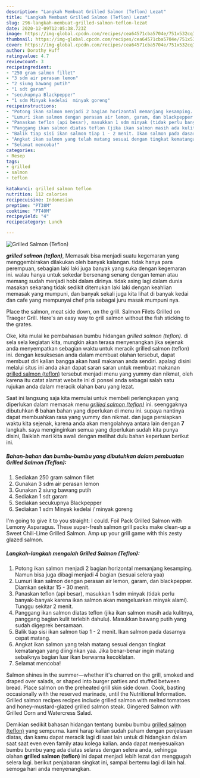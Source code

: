 ```yaml
---
description: "Langkah Membuat Grilled Salmon (Teflon) Lezat"
title: "Langkah Membuat Grilled Salmon (Teflon) Lezat"
slug: 296-langkah-membuat-grilled-salmon-teflon-lezat
date: 2020-12-09T12:05:38.723Z
image: https://img-global.cpcdn.com/recipes/cea64571cba5704e/751x532cq70/grilled-salmon-teflon-foto-resep-utama.jpg
thumbnail: https://img-global.cpcdn.com/recipes/cea64571cba5704e/751x532cq70/grilled-salmon-teflon-foto-resep-utama.jpg
cover: https://img-global.cpcdn.com/recipes/cea64571cba5704e/751x532cq70/grilled-salmon-teflon-foto-resep-utama.jpg
author: Dorothy Huff
ratingvalue: 4.7
reviewcount: 3
recipeingredient:
- "250 gram salmon fillet"
- "3 sdm air perasan lemon"
- "2 siung bawang putih"
- "1 sdt garam"
- "secukupnya Blackpepper"
- "1 sdm Minyak kedelai  minyak goreng"
recipeinstructions:
- "Potong ikan salmon menjadi 2 bagian horizontal memanjang kesamping. Namun bisa juga dibagi menjadi 4 bagian (sesuai selera yaa)"
- "Lumuri ikan salmon dengan perasan air lemon, garam, dan blackpepper. Diamkan sekitar 15 - 30 menit."
- "Panaskan teflon (api besar), masukkan 1 sdm minyak (tidak perlu banyak-banyak karena ikan salmon akan mengeluarkan minyak alami). Tunggu sekitar 2 menit."
- "Panggang ikan salmon diatas teflon (jika ikan salmon masih ada kulitnya, panggang bagian kulit terlebih dahulu). Masukkan bawang putih yang sudah digeprek bersamaan."
- "Balik tiap sisi ikan salmon tiap 1 - 2 menit. Ikan salmon pada dasarnya cepat matang."
- "Angkat ikan salmon yang telah matang sesuai dengan tingkat kematangan yang diinginkan yaa. Jika benar-benar ingin matang sebaiknya bagian luar ikan berwarna kecoklatan."
- "Selamat mencoba!"
categories:
- Resep
tags:
- grilled
- salmon
- teflon

katakunci: grilled salmon teflon 
nutrition: 112 calories
recipecuisine: Indonesian
preptime: "PT38M"
cooktime: "PT40M"
recipeyield: "4"
recipecategory: Lunch

---
```



![Grilled Salmon (Teflon)](https://img-global.cpcdn.com/recipes/cea64571cba5704e/751x532cq70/grilled-salmon-teflon-foto-resep-utama.jpg)

<b><i>grilled salmon (teflon)</i></b>, Memasak bisa menjadi suatu kegemaran yang menggembirakan dilakukan oleh banyak kalangan. tidak hanya para perempuan, sebagian laki laki juga banyak yang suka dengan kegemaran ini. walau hanya untuk sekedar bersenang senang dengan teman atau memang sudah menjadi hobi dalam dirinya. tidak asing lagi dalam dunia masakan sekarang tidak sedikit ditemukan laki laki dengan keahlian memasak yang mumpuni, dan banyak sekali juga kita lihat di banyak kedai dan cafe yang mempunyai chef pria sebagai juru masak mumpuni nya.

Place the salmon, meat side down, on the grill. Salmon Filets Grilled on Traeger Grill. Here&#39;s an easy way to grill salmon without the fish sticking to the grates.

Oke, kita mulai ke pembahasan bumbu hidangan <i>grilled salmon (teflon)</i>. di sela sela kegiatan kita, mungkin akan terasa menyenangkan jika sejenak anda menyempatkan sebagian waktu untuk meracik grilled salmon (teflon) ini. dengan kesuksesan anda dalam membuat olahan tersebut, dapat membuat diri kalian bangga akan hasil makanan anda sendiri. apalagi disini melalui situs ini anda akan dapat saran saran untuk membuat makanan <u>grilled salmon (teflon)</u> tersebut menjadi menu yang yummy dan nikmat, oleh karena itu catat alamat website ini di ponsel anda sebagai salah satu rujukan anda dalam meracik olahan baru yang lezat.


Saat ini langsung saja kita memulai untuk membeli perlengkapan yang diperlukan dalam memasak menu <u><i>grilled salmon (teflon)</i></u> ini. seenggaknya dibutuhkan <b>6</b> bahan bahan yang diperlukan di menu ini. supaya nantinya dapat membuahkan rasa yang yummy dan nikmat. dan juga persiapkan waktu kita sejenak, karena anda akan mengolahnya antara lain dengan <b>7</b> langkah. saya menginginkan semua yang diperlukan sudah kita punya disini, Baiklah mari kita awali dengan melihat dulu bahan keperluan berikut ini.

<!--inarticleads1-->

##### Bahan-bahan dan bumbu-bumbu yang dibutuhkan dalam pembuatan Grilled Salmon (Teflon):

1. Sediakan 250 gram salmon fillet
1. Gunakan 3 sdm air perasan lemon
1. Gunakan 2 siung bawang putih
1. Sediakan 1 sdt garam
1. Sediakan secukupnya Blackpepper
1. Sediakan 1 sdm Minyak kedelai / minyak goreng


I&#39;m going to give it to you straight: I could. Foil Pack Grilled Salmon with Lemony Asparagus. These super-fresh salmon grill packs make clean-up a Sweet Chili-Lime Grilled Salmon. Amp up your grill game with this zesty glazed salmon. 

<!--inarticleads2-->

##### Langkah-langkah mengolah Grilled Salmon (Teflon):

1. Potong ikan salmon menjadi 2 bagian horizontal memanjang kesamping. Namun bisa juga dibagi menjadi 4 bagian (sesuai selera yaa)
1. Lumuri ikan salmon dengan perasan air lemon, garam, dan blackpepper. Diamkan sekitar 15 - 30 menit.
1. Panaskan teflon (api besar), masukkan 1 sdm minyak (tidak perlu banyak-banyak karena ikan salmon akan mengeluarkan minyak alami). Tunggu sekitar 2 menit.
1. Panggang ikan salmon diatas teflon (jika ikan salmon masih ada kulitnya, panggang bagian kulit terlebih dahulu). Masukkan bawang putih yang sudah digeprek bersamaan.
1. Balik tiap sisi ikan salmon tiap 1 - 2 menit. Ikan salmon pada dasarnya cepat matang.
1. Angkat ikan salmon yang telah matang sesuai dengan tingkat kematangan yang diinginkan yaa. Jika benar-benar ingin matang sebaiknya bagian luar ikan berwarna kecoklatan.
1. Selamat mencoba!


Salmon shines in the summer—whether it&#39;s charred on the grill, smoked and draped over salads, or shaped into burger patties and stuffed between bread. Place salmon on the preheated grill skin side down. Cook, basting occasionally with the reserved marinade, until the Nutritional Information. Grilled salmon recipes recipes include grilled salmon with melted tomatoes and honey-mustard-glazed grilled salmon steak. Gingered Salmon with Grilled Corn and Watercress Salad. 

Demikian sedikit bahasan hidangan tentang bumbu bumbu <u>grilled salmon (teflon)</u> yang sempurna. kami harap kalian sudah paham dengan penjelasan diatas, dan kamu dapat meracik lagi di saat lain untuk di hidangkan dalam saat saat even even family atau kolega kalian. anda dapat menyesuaikan bumbu bumbu yang ada diatas selaras dengan selera anda, sehingga olahan <b>grilled salmon (teflon)</b> ini dapat menjadi lebih lezat dan menggugah selera lagi. berikut penjabaran singkat ini, sampai bertemu lagi di lain hal. semoga hari anda menyenangkan.
